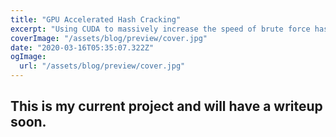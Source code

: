 ```yaml
---
title: "GPU Accelerated Hash Cracking"
excerpt: "Using CUDA to massively increase the speed of brute force hash cracking."
coverImage: "/assets/blog/preview/cover.jpg"
date: "2020-03-16T05:35:07.322Z"
ogImage:
  url: "/assets/blog/preview/cover.jpg"
---
```


## This is my current project and will have a writeup soon.
